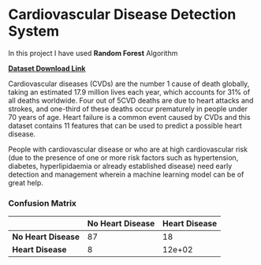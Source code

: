 # Cardiovascular Disease Detection System
In this project I have used **Random Forest** Algorithm

[**Dataset Download Link**](https://drive.google.com/uc?export=download&id=1t4RFxrRwlnc7uos1sWF67iJNg-VWTE0l)

Cardiovascular diseases (CVDs) are the number 1 cause of death globally, taking an estimated 17.9 million lives each year, which accounts for 31% of all deaths worldwide. Four out of 5CVD deaths are due to heart attacks and strokes, and one-third of these deaths occur prematurely in people under 70 years of age. Heart failure is a common event caused by CVDs and this dataset contains 11 features that can be used to predict a possible heart disease.

People with cardiovascular disease or who are at high cardiovascular risk (due to the presence of one or more risk factors such as hypertension, diabetes, hyperlipidaemia or already established disease) need early detection and management wherein a machine learning model can be of great help.

### Confusion Matrix

|                     |  No Heart Disease      |   Heart Disease    |
|---------------------|------------------------|--------------------|
|**No Heart Disease** |            87          |           18       |
|**Heart Disease**    |             8          |           12e+02   |
